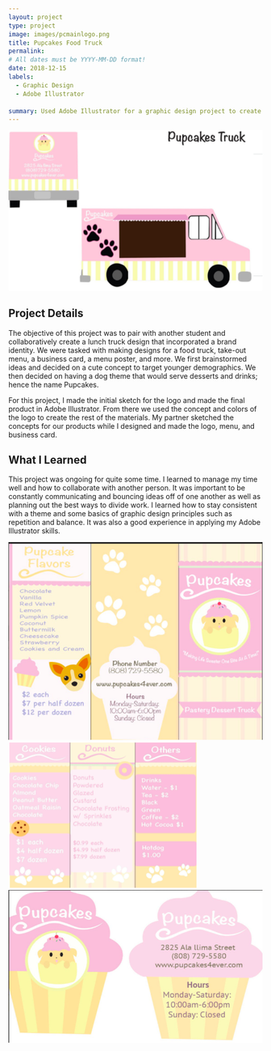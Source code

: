 ```yaml
---
layout: project
type: project
image: images/pcmainlogo.png
title: Pupcakes Food Truck
permalink: 
# All dates must be YYYY-MM-DD format!
date: 2018-12-15
labels:
  - Graphic Design
  - Adobe Illustrator 

summary: Used Adobe Illustrator for a graphic design project to create and design the cocnept for a ficitonal food truck business 
---
```


<img class="ui large image" src="../images/pctruck.png">

## Project Details 
The objective of this project was to pair with another student and collaboratively create a lunch truck design that incorporated a brand identity. We were tasked with making designs for a food truck, take-out menu, a business card, a menu poster, and more. We first brainstormed ideas and decided on a cute concept to target younger demographics. We then decided on having a dog theme that would serve desserts and drinks; hence the name Pupcakes. 

For this project, I made the initial sketch for the logo and made the final product in Adobe Illustrator. From there we used the concept and colors of the logo to create the rest of the materials. My partner sketched the concepts for our products while I designed and made the logo, menu, and business card. 

## What I Learned 

This project was ongoing for quite some time. I learned to manage my time well and how to collaborate with another person. It was important to be constantly communicating and bouncing ideas off of one another as well as planning out the best ways to divide work. I learned how to stay consistent with a theme and some basics of graphic design principles such as repetition and balance. It was also a good experience in applying my Adobe Illustrator skills. 

<img class="ui medium left floated rounded image" src="../images/pcmenu.png">

<img class="ui medium right floated rounded image" src="../images/pcmenu2.png">

<img class="ui medium" src="../images/pccard.png">
